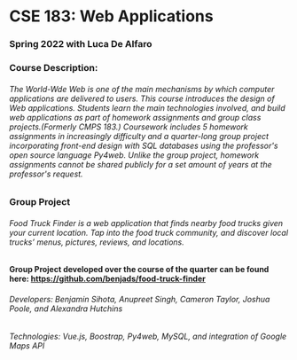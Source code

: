 # CSE 183: Web Applications

### Spring 2022 with Luca De Alfaro

### Course Description: 
###### The World-Wde Web is one of the main mechanisms by which computer applications are delivered to users. This course introduces the design of Web applications. Students learn the main technologies involved, and build web applications as part of homework assignments and group class projects.(Formerly CMPS 183.) Coursework includes 5 homework assignments in increasingly difficulty and a quarter-long group project incorporating front-end design with SQL databases using the professor's open source language Py4web. Unlike the group project, homework assignments cannot be shared publicly for a set amount of years at the professor's request.

### Group Project 
###### Food Truck Finder is a web application that finds nearby food trucks given your current location. Tap into the food truck community, and discover local trucks’ menus, pictures, reviews, and locations.

#### Group Project developed over the course of the quarter can be found here: https://github.com/benjads/food-truck-finder

###### Developers: Benjamin Sihota, Anupreet Singh, Cameron Taylor, Joshua Poole, and Alexandra Hutchins
###### Technologies: Vue.js, Boostrap, Py4web, MySQL, and integration of Google Maps API
